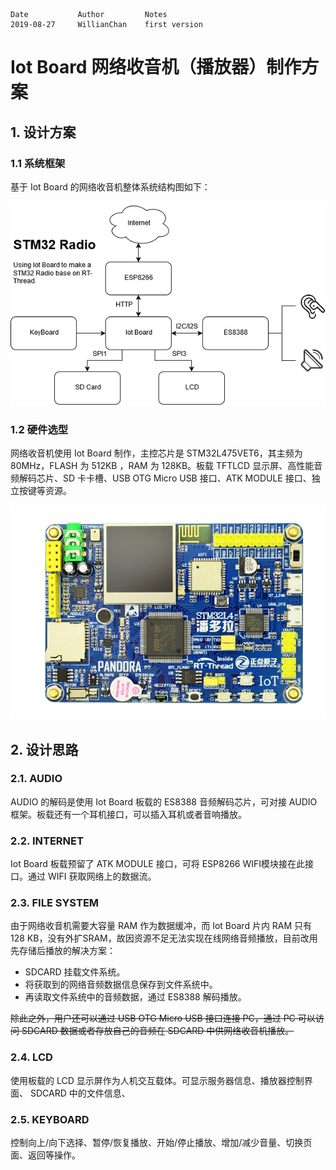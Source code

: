     Date           Author         Notes
    2019-08-27     WillianChan    first version

# Iot Board 网络收音机（播放器）制作方案

## 1. 设计方案

### 1.1 系统框架

基于 Iot Board 的网络收音机整体系统结构图如下：

![system](figures/system.png)

### 1.2 硬件选型

网络收音机使用 Iot Board 制作，主控芯片是 STM32L475VET6，其主频为 80MHz，FLASH 为 512KB ，RAM 为 128KB。板载 TFTLCD 显示屏、高性能音频解码芯片、SD 卡卡槽、USB OTG Micro USB 接口、ATK MODULE 接口、独立按键等资源。

![board](figures/board.png)

## 2. 设计思路

### 2.1. AUDIO

AUDIO 的解码是使用 Iot Board 板载的 ES8388 音频解码芯片，可对接 AUDIO 框架。板载还有一个耳机接口，可以插入耳机或者音响播放。

### 2.2. INTERNET

Iot Board 板载预留了 ATK MODULE 接口，可将 ESP8266 WIFI模块接在此接口。通过 WIFI 获取网络上的数据流。

### 2.3. FILE SYSTEM

由于网络收音机需要大容量 RAM 作为数据缓冲，而 Iot Board 片内 RAM 只有 128 KB，没有外扩SRAM，故因资源不足无法实现在线网络音频播放，目前改用先存储后播放的解决方案：

- SDCARD 挂载文件系统。
- 将获取到的网络音频数据信息保存到文件系统中。
- 再读取文件系统中的音频数据，通过 ES8388 解码播放。

~~除此之外，用户还可以通过 USB OTG Micro USB 接口连接 PC，通过 PC 可以访问 SDCARD 数据或者存放自己的音频在 SDCARD 中供网络收音机播放。~~

### 2.4. LCD

使用板载的 LCD 显示屏作为人机交互载体。可显示服务器信息、播放器控制界面、 SDCARD 中的文件信息、

### 2.5. KEYBOARD

控制向上/向下选择、暂停/恢复播放、开始/停止播放、增加/减少音量、切换页面、返回等操作。
